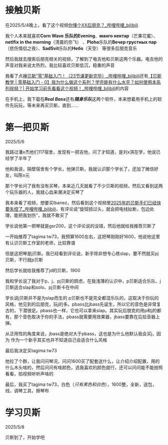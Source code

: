 # 接触贝斯

在2025/5/4晚上，看了这个视频[你懂个XX后朋克？_哔哩哔哩_bilibili](https://www.bilibili.com/video/BV1e75ozMEYm/?spm_id_from=333.1391.0.0&vd_source=7382d11a54f8a0e8a3163cc36fe6f157)

我个人本来就喜欢**Corn Wave **乐队的**Evening**、**манго нектар**（芒果花蜜）、**netlfix in the morning**（清晨的奈飞） 、**Ploho**乐队的**Вечер грустных пар**（悲伤情侣之夜）、**SadSvit**乐队的**Небо**（天空） 等很多后朋克音乐

然后我就去搜索后朋克相关的视频，了解到了电吉他和贝斯这两个乐器。电吉他的声音对我来说太热烈，我比较喜欢贝斯低沉，稳重的声音

我看了点[禅贝斯“零”基础入门！（23节课更新完毕）_哔哩哔哩_bilibili](https://www.bilibili.com/video/BV1V7411a7c6/?spm_id_from=333.1387.homepage.video_card.click&vd_source=7382d11a54f8a0e8a3163cc36fe6f157)还有[【贝斯教学 | 零基础入门 - 0】我为什么做这个系列？学完能有什么水平？如何使用本系列视频？| 开始学习前先看看这个视频！_哔哩哔哩_bilibili](https://www.bilibili.com/video/BV1my41187Dp?spm_id_from=333.788.videopod.sections&vd_source=7382d11a54f8a0e8a3163cc36fe6f157)的内容

在手机上，我下载在***Real Bass***还有***随身乐队***这两个软件，本来想着用手机上的软件先玩玩，等未来再买贝斯，直到……

# 第一把贝斯

2025/5/6

我路过潘x杰他们117宿舍，发现有一把吉他，问了才知道，是刘x淇在学，他说已经学了半年了

他和我说，隔壁宿舍有个学长，他弹贝斯，我就认识那个学长了，还加了微信好友，叫陈x元

那个学长问了我有没有买琴，本来近几天就看了不少贝斯的视频，然后又看到这两个玩乐器的人，我就心血来潮决定买琴了

我本来看了视频，想要买lbanez，然后看到这个视频里[2025年的贝斯手们已经快要失控了_哔哩哔哩_bilibili](https://www.bilibili.com/video/BV1aaoTYWExg/?spm_id_from=333.337.search-card.all.click&vd_source=7382d11a54f8a0e8a3163cc36fe6f157)，有评论说“旋钮扭过头，就会把电线扯断，包边处理，能把我划伤”，我就不敢买了

学长说他第一把琴就是gsr200，这个评论说的没错，然后他就给我推荐贝斯了

一开始推荐了tagima tw73，我预算1600左右，这把琴刚刚好1600，他说他这里有认识贝斯工作室的老师，比较靠谱

但是这把琴是j贝斯。我已经看到评论说，新手除非想专心练slap，要不然就买pj贝斯，不行就p贝斯

然后学长就给我推荐了jd的贝斯，1900

我和学长说了我对于p、j、pj贝斯的顾虑，在我浅薄的认识中，p贝斯适合乐队、j贝斯适合slap和solo、pj贝斯卡在中间

学长说j贝斯并不是为slap而生的 p贝斯也不是完全都混乐队的，这取决于你玩的风格，他见到的后朋克，玩j的多。pbass比jbass先诞生，所以它的音色是非常复古的，下潜很足。pbass也一样，它也可以拿来slap。其实玩后朋克的用p和j的都有，那个音色取决于你的手法，pbass就需要用效果器，jbass要靠在后拾音器上弹。

从泛用性的角度来说，jbass是绝对大于pbass，这也是为什么他默认我会买j，因为 作为一个新手其实也并不知道自己会适合什么风格

最后我决定买tagima tw73

他拉了个群，让我问问琴况，问问1600买了配套送什么，让介绍介绍配置，用的什么木头啥的，然后问问有啥颜色，选我喜欢的颜色就行，还可以问问能不能拍照看看，拍视频听听声啥的

最后，我买了tagima tw73，白色（*只有黑色和白色*），1600整，全新，送包，线，调琴工具，擦琴布

# 学习贝斯

2025/5/8

贝斯到了，开始学吧